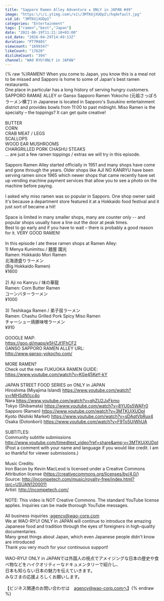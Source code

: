 ```yaml
---
title: "Sapporo Ramen Alley Adventure ★ ONLY in JAPAN #49"
image: "https:\/\/i.ytimg.com\/vi\/3MTKUjXUDpI\/hqdefault.jpg"
vid_id: "3MTKUjXUDpI"
categories: "Entertainment"
tags: ["ramen","best","Japan"]
date: "2021-06-19T11:21:10+03:00"
vid_date: "2016-04-29T14:49:13Z"
duration: "PT7M40S"
viewcount: "1699347"
likeCount: "17620"
dislikeCount: "394"
channel: "WAO RYU!ONLY in JAPAN"
---
```

{% raw %}RAMEN!! When you come to Japan, you know this is a meal not to be missed and Sapporo is home to some of Japan's best ramen restaurants.<br />One place in particular has a long history of serving hungry customers. SAPPORO RAMAE ALLEY or Ganso Sapporo Ramen Yokocho (元祖さっぽろラーメン横丁) in Japanese is located in Sapporo's Susukino entertainment district and provides bowls from 11:00 to past midnight. Miso Ramen is the specialty – the toppings? It can get quite creative! <br /><br />BUTTER <br />CORN<br />CRAB MEAT / LEGS<br />SCALLOPS<br />WOOD EAR MUSHROOMS<br />CHARGRILLED PORK CHASHU STEAKS <br />... are just a few ramen toppings / extras we will try in this episode. <br /><br />Sapporo Ramen Alley started officially in 1951 and many shops have come and gone through the years. Older shops like AJI NO KANRYU have been serving ramen since 1965 which newer shops that came recently have set up vending machine payment services that allow you to see a photo on the machine before paying. <br /><br />I asked why miso ramen was so popular in Sapporo. One shop owner said it's because a department store featured it at a Hokkaido food festival and it just sort of became a hit! <br /><br />Space is limited in many smaller shops, many are counter only -- and popular shops usually have a line out the door at peak times. <br />Best to go early and if you have to wait – there is probably a good reason for it. VERY GOOD RAMEN! <br /><br />In this episode I ate these ramen shops at Ramen Alley:<br />1) Menya Kunimitsu / 麺屋 國光<br />Ramen: Hokkaido Mori Ramen <br />北海道盛りラーメン<br />(Big Hokkaido Ramen) <br />¥1600<br /><br />2) Aji no Kanryu / 味の華龍<br />Ramen: Corn Butter Ramen <br />コーンバターラーメン<br />¥1000<br /><br />3) Teshikaga Ramen / 弟子屈ラーメン<br />Ramen: Chashu Grilled Pork Spicy Miso Ramen <br />チャーシュー焼豚味噌ラーメン<br />¥910<br /><br />GOOGLE MAP:<br /><a rel="nofollow" target="blank" href="https://goo.gl/maps/e5HZJt1FhCF2">https://goo.gl/maps/e5HZJt1FhCF2</a><br />GANSO SAPPORO RAMEN ALLEY URL: <br /><a rel="nofollow" target="blank" href="http://www.ganso-yokocho.com/">http://www.ganso-yokocho.com/</a><br /><br />MORE RAMEN? <br />Check out the new FUKUOKA RAMEN GUIDE: <a rel="nofollow" target="blank" href="https://www.youtube.com/watch?v=KGe45KeY-kY">https://www.youtube.com/watch?v=KGe45KeY-kY</a><br /><br />JAPAN STREET FOOD SERIES on ONLY in JAPAN<br />Hiroshima (Miyajima Island) <a rel="nofollow" target="blank" href="https://www.youtube.com/watch?v=rMHSdN1cc4o">https://www.youtube.com/watch?v=rMHSdN1cc4o</a><br />Nara <a rel="nofollow" target="blank" href="https://www.youtube.com/watch?v=qhZU2JxFkmo">https://www.youtube.com/watch?v=qhZU2JxFkmo</a><br />Tokyo (Shibamata) <a rel="nofollow" target="blank" href="https://www.youtube.com/watch?v=8YU0s5WAFr0">https://www.youtube.com/watch?v=8YU0s5WAFr0</a><br />Sapporo (Ramen) <a rel="nofollow" target="blank" href="https://www.youtube.com/watch?v=3MTKUjXUDpI">https://www.youtube.com/watch?v=3MTKUjXUDpI</a><br />Kyoto (Nishiki Market) <a rel="nofollow" target="blank" href="https://www.youtube.com/watch?v=sDAqtVbRux4">https://www.youtube.com/watch?v=sDAqtVbRux4</a><br />Osaka (Dotonbori) <a rel="nofollow" target="blank" href="https://www.youtube.com/watch?v=F9To5UjWhUA">https://www.youtube.com/watch?v=F9To5UjWhUA</a><br /><br />SUBTITLES: <br />Community subtitle submissions<br /><a rel="nofollow" target="blank" href="http://www.youtube.com/timedtext_video?ref=share&amp;v=3MTKUjXUDpI">http://www.youtube.com/timedtext_video?ref=share&amp;v=3MTKUjXUDpI</a><br />(Post a comment with your name and language if you would like credit. I am so thankful for viewer submissions.)<br /><br />Music Credits: <br />Iron Bacon by Kevin MacLeod is licensed under a Creative Commons Attribution license (<a rel="nofollow" target="blank" href="https://creativecommons.org/licenses/by/4.0/)">https://creativecommons.org/licenses/by/4.0/)</a><br />Source: <a rel="nofollow" target="blank" href="http://incompetech.com/music/royalty-free/index.html?isrc=USUAN1200011">http://incompetech.com/music/royalty-free/index.html?isrc=USUAN1200011</a><br />Artist: <a rel="nofollow" target="blank" href="http://incompetech.com/">http://incompetech.com/</a> <br /><br />NOTE: This video is NOT Creative Commons. The standard YouTube license applies. Inquiries can be made thorough YouTube messages. <br /><br />All business inquiries :agency@wao-corp.com<br />We at WAO-RYU! ONLY in JAPAN will continue to introduce the amazing Japanese food and tradition through the eyes of foreigners in high-quality documentaries.<br />Many great things about Japan, which even Japanese people didn't know are introduced<br />Thank you very much for your continuous support!<br /><br />WAO-RYU! ONLY in JAPANでは外国人の視点でアメイジングな日本の歴史や食べ物などをハイクオリティーなドキュメンタリーで紹介し、<br />日本も知らない日本の魅力を伝えていきます。<br />みなさまの応援よろしくお願いします。<br /><br />【ビジネス関連のお問い合わせは　agency@wao-corp.comへ】{% endraw %}
